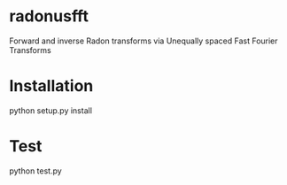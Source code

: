 # radonusfft
Forward and inverse Radon transforms via Unequally spaced Fast Fourier Transforms

# Installation

python setup.py install

# Test

python test.py
